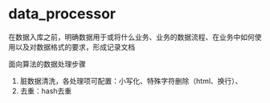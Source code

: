 # data_processor


在数据入库之前，明确数据用于或将什么业务、业务的数据流程、在业务中如何使用以及对数据格式的要求，形成记录文档



面向算法的数据处理步骤
1. 脏数据清洗，各处理项可配置：小写化、特殊字符删除（html、换行）、
2. 去重：hash去重